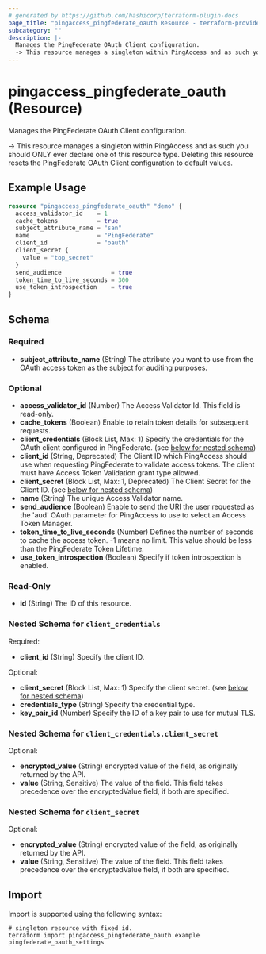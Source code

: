 ```yaml
---
# generated by https://github.com/hashicorp/terraform-plugin-docs
page_title: "pingaccess_pingfederate_oauth Resource - terraform-provider-pingaccess"
subcategory: ""
description: |-
  Manages the PingFederate OAuth Client configuration.
  -> This resource manages a singleton within PingAccess and as such you should ONLY ever declare one of this resource type. Deleting this resource resets the PingFederate OAuth Client configuration to default values.
---
```


# pingaccess_pingfederate_oauth (Resource)

Manages the PingFederate OAuth Client configuration.

-> This resource manages a singleton within PingAccess and as such you should ONLY ever declare one of this resource type. Deleting this resource resets the PingFederate OAuth Client configuration to default values.

## Example Usage

```terraform
resource "pingaccess_pingfederate_oauth" "demo" {
  access_validator_id    = 1
  cache_tokens           = true
  subject_attribute_name = "san"
  name                   = "PingFederate"
  client_id              = "oauth"
  client_secret {
    value = "top_secret"
  }
  send_audience              = true
  token_time_to_live_seconds = 300
  use_token_introspection    = true
}
```

<!-- schema generated by tfplugindocs -->
## Schema

### Required

- **subject_attribute_name** (String) The attribute you want to use from the OAuth access token as the subject for auditing purposes.

### Optional

- **access_validator_id** (Number) The Access Validator Id. This field is read-only.
- **cache_tokens** (Boolean) Enable to retain token details for subsequent requests.
- **client_credentials** (Block List, Max: 1) Specify the credentials for the OAuth client configured in PingFederate. (see [below for nested schema](#nestedblock--client_credentials))
- **client_id** (String, Deprecated) The Client ID which PingAccess should use when requesting PingFederate to validate access tokens. The client must have Access Token Validation grant type allowed.
- **client_secret** (Block List, Max: 1, Deprecated) The Client Secret for the Client ID. (see [below for nested schema](#nestedblock--client_secret))
- **name** (String) The unique Access Validator name.
- **send_audience** (Boolean) Enable to send the URI the user requested as the 'aud' OAuth parameter for PingAccess to use to select an Access Token Manager.
- **token_time_to_live_seconds** (Number) Defines the number of seconds to cache the access token. -1 means no limit. This value should be less than the PingFederate Token Lifetime.
- **use_token_introspection** (Boolean) Specify if token introspection is enabled.

### Read-Only

- **id** (String) The ID of this resource.

<a id="nestedblock--client_credentials"></a>
### Nested Schema for `client_credentials`

Required:

- **client_id** (String) Specify the client ID.

Optional:

- **client_secret** (Block List, Max: 1) Specify the client secret. (see [below for nested schema](#nestedblock--client_credentials--client_secret))
- **credentials_type** (String) Specify the credential type.
- **key_pair_id** (Number) Specify the ID of a key pair to use for mutual TLS.

<a id="nestedblock--client_credentials--client_secret"></a>
### Nested Schema for `client_credentials.client_secret`

Optional:

- **encrypted_value** (String) encrypted value of the field, as originally returned by the API.
- **value** (String, Sensitive) The value of the field. This field takes precedence over the encryptedValue field, if both are specified.



<a id="nestedblock--client_secret"></a>
### Nested Schema for `client_secret`

Optional:

- **encrypted_value** (String) encrypted value of the field, as originally returned by the API.
- **value** (String, Sensitive) The value of the field. This field takes precedence over the encryptedValue field, if both are specified.

## Import

Import is supported using the following syntax:

```shell
# singleton resource with fixed id.
terraform import pingaccess_pingfederate_oauth.example pingfederate_oauth_settings
```
